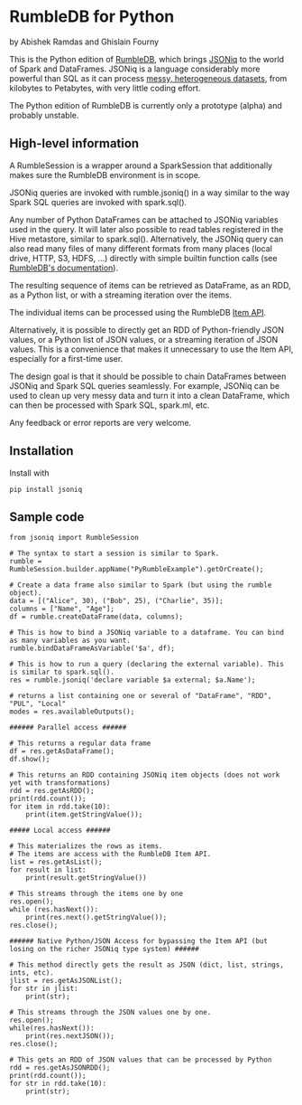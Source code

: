 # RumbleDB for Python

by Abishek Ramdas and Ghislain Fourny

This is the Python edition of [RumbleDB](https://rumbledb.org/), which brings [JSONiq](https://www.jsoniq.org) to the world of Spark and DataFrames. JSONiq is a language considerably more powerful than SQL as it can process [messy, heterogeneous datasets](https://arxiv.org/abs/1910.11582), from kilobytes to Petabytes, with very little coding effort.

The Python edition of RumbleDB is currently only a prototype (alpha) and probably unstable. 

## High-level information

A RumbleSession is a wrapper around a SparkSession that additionally makes sure the RumbleDB environment is in scope.

JSONiq queries are invoked with rumble.jsoniq() in a way similar to the way Spark SQL queries are invoked with spark.sql().

Any number of Python DataFrames can be attached to JSONiq variables used in the query. It will later also possible to read tables registered in the Hive metastore, similar to spark.sql(). Alternatively, the JSONiq query can also read many files of many different formats from many places (local drive, HTTP, S3, HDFS, ...) directly with simple builtin function calls (see [RumbleDB's documentation](https://rumble.readthedocs.io/en/latest/)).

The resulting sequence of items can be retrieved as DataFrame, as an RDD, as a Python list, or with a streaming iteration over the items.

The individual items can be processed using the RumbleDB [Item API](https://github.com/RumbleDB/rumble/blob/master/src/main/java/org/rumbledb/api/Item.java).

Alternatively, it is possible to directly get an RDD of Python-friendly JSON values, or a Python list of JSON values, or a streaming iteration of JSON values. This is a convenience that makes it unnecessary to use the Item API, especially for a first-time user.

The design goal is that it should be possible to chain DataFrames between JSONiq and Spark SQL queries seamlessly. For example, JSONiq can be used to clean up very messy data and turn it into a clean DataFrame, which can then be processed with Spark SQL, spark.ml, etc.

Any feedback or error reports are very welcome.

## Installation

Install with
```
pip install jsoniq
```

## Sample code

```
from jsoniq import RumbleSession

# The syntax to start a session is similar to Spark.
rumble = RumbleSession.builder.appName("PyRumbleExample").getOrCreate();

# Create a data frame also similar to Spark (but using the rumble object).
data = [("Alice", 30), ("Bob", 25), ("Charlie", 35)];
columns = ["Name", "Age"];
df = rumble.createDataFrame(data, columns);

# This is how to bind a JSONiq variable to a dataframe. You can bind as many variables as you want.
rumble.bindDataFrameAsVariable('$a', df);

# This is how to run a query (declaring the external variable). This is similar to spark.sql().
res = rumble.jsoniq('declare variable $a external; $a.Name');

# returns a list containing one or several of "DataFrame", "RDD", "PUL", "Local"
modes = res.availableOutputs();

###### Parallel access ######

# This returns a regular data frame
df = res.getAsDataFrame();
df.show();

# This returns an RDD containing JSONiq item objects (does not work yet with transformations)
rdd = res.getAsRDD();
print(rdd.count());
for item in rdd.take(10):
    print(item.getStringValue());

##### Local access ######

# This materializes the rows as items.
# The items are access with the RumbleDB Item API.
list = res.getAsList();
for result in list:
    print(result.getStringValue())

# This streams through the items one by one
res.open();
while (res.hasNext()):
    print(res.next().getStringValue());
res.close();

###### Native Python/JSON Access for bypassing the Item API (but losing on the richer JSONiq type system) ######

# This method directly gets the result as JSON (dict, list, strings, ints, etc).
jlist = res.getAsJSONList();
for str in jlist:
    print(str);

# This streams through the JSON values one by one.
res.open();
while(res.hasNext()):
    print(res.nextJSON());
res.close();

# This gets an RDD of JSON values that can be processed by Python
rdd = res.getAsJSONRDD();
print(rdd.count());
for str in rdd.take(10):
    print(str);
```
